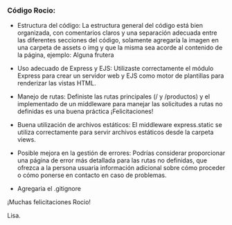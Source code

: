 ### Código Rocio:

- Estructura del código: La estructura general del código está bien organizada, con comentarios claros y una separación adecuada entre las diferentes secciones del código, solamente agregaría la imagen en una carpeta de assets o img y que la misma sea acorde al contenido de la página, ejemplo: Alguna frutera

- Uso adecuado de Express y EJS: Utilizaste correctamente el módulo Express para crear un servidor web y EJS como motor de plantillas para renderizar las vistas HTML.

- Manejo de rutas: Definiste las rutas principales (/ y /productos) y el implementado de un middleware para manejar las solicitudes a rutas no definidas es una buena práctica ¡Felicitaciones!

- Buena utilización de archivos estáticos: El middleware express.static se utiliza correctamente para servir archivos estáticos desde la carpeta views.

- Posible mejora en la gestión de errores: Podrías considerar proporcionar una página de error más detallada para las rutas no definidas, que ofrezca a la persona usuaria información adicional sobre cómo proceder o cómo ponerse en contacto en caso de problemas.

- Agregaria el .gitignore

¡Muchas felicitaciones Rocio!

Lisa.